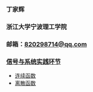 ### 丁家辉
### 浙江大学宁波理工学院
### 邮箱：820298714@qq.com
### [信号与系统实践环节](https://github.com/820298714/820298714.github.io)
- [连续函数](https://github.com/820298714/820298714.github.io/tree/master/%E8%BF%9E%E7%BB%AD%E5%87%BD%E6%95%B0)
- [离散函数](https://github.com/820298714/820298714.github.io/tree/master/%E7%A6%BB%E6%95%A3%E5%87%BD%E6%95%B0)
